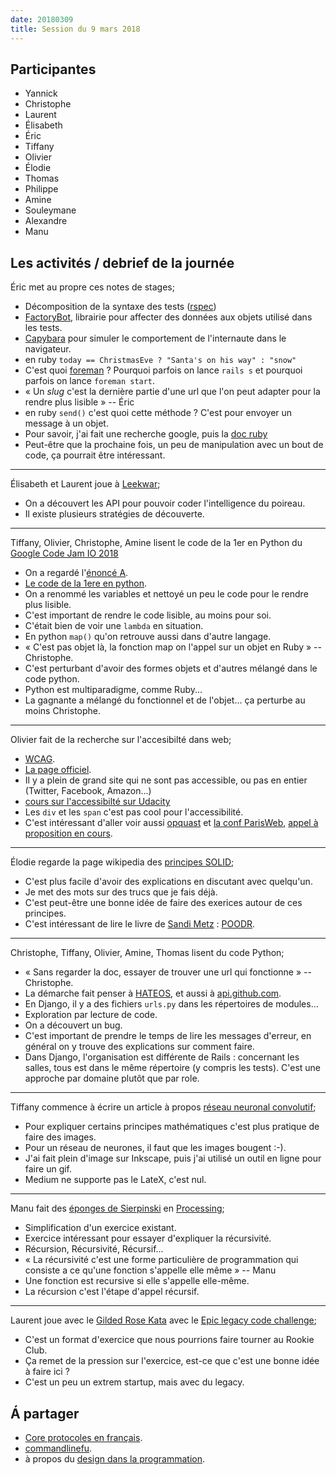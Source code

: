 ```yaml
---
date: 20180309
title: Session du 9 mars 2018
---
```


## Participantes

- Yannick
- Christophe
- Laurent
- Élisabeth
- Éric
- Tiffany
- Olivier
- Élodie
- Thomas
- Philippe
- Amine
- Souleymane
- Alexandre
- Manu


## Les activités / debrief de la journée

Éric met au propre ces notes de stages;

- Décomposition de la syntaxe des tests ([rspec](http://rspec.info/))
- [FactoryBot](https://github.com/thoughtbot/factory_bot), librairie pour affecter des données aux objets utilisé dans les tests.
- [Capybara](https://github.com/teamcapybara/capybara) pour simuler le comportement de l'internaute dans le navigateur.
- en ruby `today == ChristmasEve ? "Santa's on his way" : "snow"`
- C'est quoi [foreman](https://github.com/ddollar/foreman) ? Pourquoi parfois on lance `rails s` et pourquoi parfois on lance `foreman start`.
- « Un _slug_ c'est la dernière partie d'une url que l'on peut adapter pour la rendre plus lisible » -- Éric
- en ruby `send()` c'est quoi cette méthode ? C'est pour envoyer un message à un objet.
- Pour savoir, j'ai fait une recherche google, puis la [doc ruby](https://ruby-doc.org/core-2.5.0/Object.html#method-i-send)
- Peut-être que la prochaine fois, un peu de manipulation avec un bout de code, ça pourrait être intéressant.


---

Élisabeth et Laurent joue à [Leekwar](https://leekwars.com/);

- On a découvert les API pour pouvoir coder l'intelligence du poireau.
- Il existe plusieurs stratégies de découverte.

---

Tiffany, Olivier, Christophe, Amine lisent le code de la 1er en Python du [Google Code Jam IO 2018](https://sites.google.com/site/codejamtoioforwomen/)

- On a regardé l'[énoncé A](https://code.google.com/codejam/contest/8384486/dashboard#s=p0).
- [Le code de la 1ere en python](https://code.google.com/codejam/contest/8384486/scoreboard/do/?cmd=GetSourceCode&problem=5650770376523776&io_set_id=0&username=alexwice&csrfmiddlewaretoken=MmZhZjRiODA0ZTIwYmQwYzQyZTc1OWNhMGQ0OWNmZjV8fDE1MjA2MTA0OTg0NDc2NjA%3D).
- On a renommé les variables et nettoyé un peu le code pour le rendre plus lisible.
- C'est important de rendre le code lisible, au moins pour soi.
- C'était bien de voir une `lambda` en situation.
- En python `map()` qu'on retrouve aussi dans d'autre langage.
- « C'est pas objet là, la fonction map on l'appel sur un objet en Ruby » -- Christophe.
- C'est perturbant d'avoir des formes objets et d'autres mélangé dans le code python.
- Python est multiparadigme, comme Ruby...
- La gagnante a mélangé du fonctionnel et de l'objet... ça perturbe au moins Christophe.


---

Olivier fait de la recherche sur l'accesibilté dans web;

- [WCAG](https://en.wikipedia.org/wiki/Web_Content_Accessibility_Guidelines).
- [La page officiel](https://www.w3.org/Translations/WCAG20-fr/).
- Il y a plein de grand site qui ne sont pas accessible, ou pas en entier (Twitter, Facebook, Amazon...)
- [cours sur l'accessibilté sur Udacity](https://eu.udacity.com/course/web-accessibility--ud891)
- Les `div` et les `span` c'est pas cool pour l'accessibilité.
- C'est intéressant d'aller voir aussi [opquast](https://www.opquast.com/) et [la conf ParisWeb](https://www.paris-web.fr/), [appel à proposition en cours](https://www.paris-web.fr/actualites/2018/02/appel-a-sujets-pour-paris-web-2018.php).


---

Élodie regarde la page wikipedia des [principes SOLID](https://fr.wikipedia.org/wiki/SOLID_\(informatique\));

- C'est plus facile d'avoir des explications en discutant avec quelqu'un.
- Je met des mots sur des trucs que je fais déjà.
- C'est peut-être une bonne idée de faire des exerices autour de ces principes.
- C'est intéressant de lire le livre de [Sandi Metz](https://www.sandimetz.com/) : [POODR](http://www.poodr.com/).

---

Christophe, Tiffany, Olivier, Amine, Thomas lisent du code Python;

- « Sans regarder la doc, essayer de trouver une url qui fonctionne » -- Christophe.
- La démarche fait penser à [HATEOS](https://en.wikipedia.org/wiki/HATEOAS), et aussi à [api.github.com](http://api.github.com).
- En Django, il y a des fichiers `urls.py` dans les répertoires de modules...
- Exploration par lecture de code.
- On a découvert un bug.
- C'est important de prendre le temps de lire les messages d'erreur, en général on y trouve des explications sur comment faire.
- Dans Django, l'organisation est différente de Rails : concernant les salles, tous est dans le même répertoire (y compris les tests). C'est une approche par domaine plutôt que par role.

---

Tiffany commence à écrire un article à propos [réseau neuronal convolutif](https://fr.wikipedia.org/wiki/R%C3%A9seau_neuronal_convolutif);

- Pour expliquer certains principes mathématiques c'est plus pratique de faire des images.
- Pour un réseau de neurones, il faut que les images bougent :-).
- J'ai fait plein d'image sur Inkscape, puis j'ai utilisé un outil en ligne pour faire un gif.
- Medium ne supporte pas le LateX, c'est nul.


---

Manu fait des [éponges de Sierpinski](https://fr.wikipedia.org/wiki/Triangle_de_Sierpi%C5%84ski) en [Processing](https://processing.org/);

- Simplification d'un exercice existant.
- Exercice intéressant pour essayer d'expliquer la récursivité.
- Récursion, Récursivité, Récursif...
- « La récursivité c'est une forme particulière de programmation qui consiste a ce qu'une fonction s'appelle elle même » -- Manu
- Une fonction est recursive si elle s'appelle elle-même.
- La récursion c'est l'étape d'appel récursif.

---

Laurent joue avec le [Gilded Rose Kata](https://github.com/emilybache/GildedRose-Refactoring-Kata) avec le [Epic legacy code challenge](https://github.com/octo-technology/epic-legacy-code-challenge);

- C'est un format d'exercice que nous pourrions faire tourner au Rookie Club.
- Ça remet de la pression sur l'exercice, est-ce que c'est une bonne idée à faire ici ?
- C'est un peu un extrem startup, mais avec du legacy.



## Á partager

- [Core protocoles en français](https://github.com/adericbourg/coreprotocols-fr).
- [commandlinefu](http://www.commandlinefu.com/).
- à propos du [design dans la programmation](http://www.developerdotstar.com/mag/articles/reeves_design.html).

